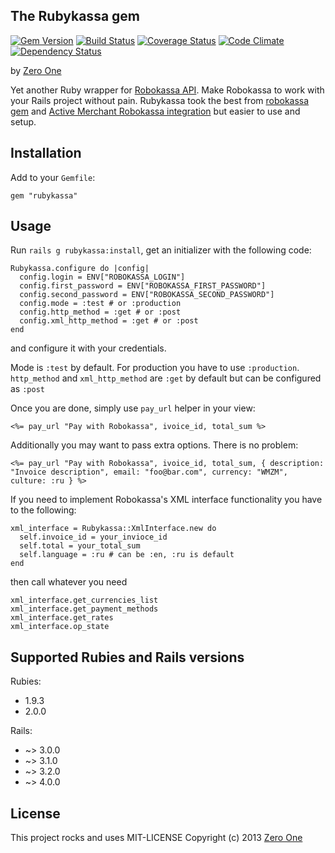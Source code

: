 ## The Rubykassa gem

[![Gem Version](https://badge.fury.io/rb/rubykassa.png)](http://badge.fury.io/rb/rubykassa)
[![Build Status](https://secure.travis-ci.org/ZeroOneStudio/rubykassa.png)](http://travis-ci.org/ZeroOneStudio/rubykassa)
[![Coverage Status](https://coveralls.io/repos/ZeroOneStudio/rubykassa/badge.png)](https://coveralls.io/r/ZeroOneStudio/rubykassa)
[![Code Climate](https://codeclimate.com/github/ZeroOneStudio/rubykassa.png)](https://codeclimate.com/github/ZeroOneStudio/rubykassa)
[![Dependency Status](https://gemnasium.com/ZeroOneStudio/rubykassa.png)](https://gemnasium.com/ZeroOneStudio/rubykassa)

by [Zero One][]

[Zero One]: http://zeroone.st

Yet another Ruby wrapper for [Robokassa API][]. Make Robokassa to work with your Rails project without pain. Rubykassa took the best from [robokassa gem][] and [Active Merchant Robokassa integration] but easier to use and setup.

[Robokassa API]: http://robokassa.ru/ru/Doc/Ru/Interface.aspx
[robokassa gem]: https://github.com/shaggyone/robokassa
[Active Merchant Robokassa integration]: https://github.com/Shopify/active_merchant/tree/master/lib/active_merchant/billing/integrations/robokassa

## Installation

Add to your `Gemfile`:

    gem "rubykassa"

## Usage

Run `rails g rubykassa:install`, get an initializer with the following code:

    Rubykassa.configure do |config|
      config.login = ENV["ROBOKASSA_LOGIN"]
      config.first_password = ENV["ROBOKASSA_FIRST_PASSWORD"]
      config.second_password = ENV["ROBOKASSA_SECOND_PASSWORD"]
      config.mode = :test # or :production
      config.http_method = :get # or :post
      config.xml_http_method = :get # or :post
    end

and configure it with your credentials.    

Mode is `:test` by default. For production you have to use `:production`.
`http_method` and `xml_http_method` are `:get` by default but can be configured as `:post`

Once you are done, simply use `pay_url` helper in your view:

    <%= pay_url "Pay with Robokassa", ivoice_id, total_sum %>

Additionally you may want to pass extra options. There is no problem:

    <%= pay_url "Pay with Robokassa", ivoice_id, total_sum, { description: "Invoice description", email: "foo@bar.com", currency: "WMZM", culture: :ru } %>

If you need to implement Robokassa's XML interface functionality you have to the following:

    xml_interface = Rubykassa::XmlInterface.new do
      self.invoice_id = your_invioce_id
      self.total = your_total_sum
      self.language = :ru # can be :en, :ru is default
    end

then call whatever you need

    xml_interface.get_currencies_list
    xml_interface.get_payment_methods
    xml_interface.get_rates
    xml_interface.op_state

## Supported Rubies and Rails versions

Rubies: 
* 1.9.3
* 2.0.0

Rails:
* ~> 3.0.0
* ~> 3.1.0
* ~> 3.2.0
* ~> 4.0.0

## License

This project rocks and uses MIT-LICENSE
Copyright (c) 2013 [Zero One][]

[ZERO.ONE]: http://www.zeroone.st
